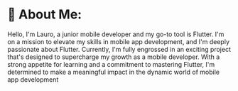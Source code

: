 # 💫 About Me:
Hello, I'm Lauro, a junior mobile developer and my go-to tool is Flutter. I'm on a mission to elevate my skills in mobile app development, and I'm deeply passionate about Flutter. Currently, I'm fully engrossed in an exciting project that's designed to supercharge my growth as a mobile developer. With a strong appetite for learning and a commitment to mastering Flutter, I'm determined to make a meaningful impact in the dynamic world of mobile app development


